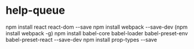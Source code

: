 # help-queue

npm install react react-dom --save
npm install webpack --save-dev
(npm install webpack -g)
npm install babel-core babel-loader babel-preset-env babel-preset-react --save-dev
npm install prop-types --save